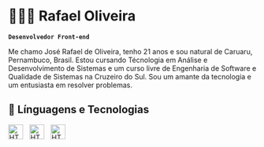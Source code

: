 # 👨🏼‍💻 Rafael Oliveira

**`Desenvolvedor Front-end`**

Me chamo José Rafael de Oliveira, tenho 21 anos e sou natural de Caruaru, Pernambuco, Brasil. Estou cursando Técnologia em Análise e Desenvolvimento de Sistemas e um curso livre de Engenharia de Software e Qualidade de Sistemas na Cruzeiro do Sul. Sou um amante da tecnologia e um entusiasta em resolver problemas.

## 🤖 Línguagens e Tecnologias

<img
 align="left" 
    alt="HTML"
    title="HTML" 
    width="30px" 
    style="padding-right: 10px;" 
src="https://cdn.jsdelivr.net/gh/devicons/devicon@latest/icons/html5/html5-original.svg" 
/>


<img 
 align="left" 
    alt="HTML"
    title="HTML" 
    width="30px" 
    style="padding-right: 10px;" 
src="https://cdn.jsdelivr.net/gh/devicons/devicon@latest/icons/css3/css3-original.svg" 
/>
          

<img
      align="left" 
    alt="HTML"
    title="HTML" 
    width="30px" 
    style="padding-right: 10px;"  
src="https://cdn.jsdelivr.net/gh/devicons/devicon@latest/icons/javascript/javascript-original.svg" 
/>
